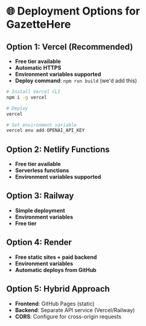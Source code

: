 # 🌐 Deployment Options for GazetteHere

## Option 1: Vercel (Recommended)
- **Free tier available**
- **Automatic HTTPS**
- **Environment variables supported**
- **Deploy command**: `npm run build` (we'd add this)

```bash
# Install Vercel CLI
npm i -g vercel

# Deploy
vercel

# Set environment variable
vercel env add OPENAI_API_KEY
```

## Option 2: Netlify Functions
- **Free tier available**
- **Serverless functions**
- **Environment variables supported**

## Option 3: Railway
- **Simple deployment**
- **Environment variables**
- **Free tier**

## Option 4: Render
- **Free static sites + paid backend**
- **Environment variables**
- **Automatic deploys from GitHub**

## Option 5: Hybrid Approach
- **Frontend**: GitHub Pages (static)
- **Backend**: Separate API service (Vercel/Railway)
- **CORS**: Configure for cross-origin requests
